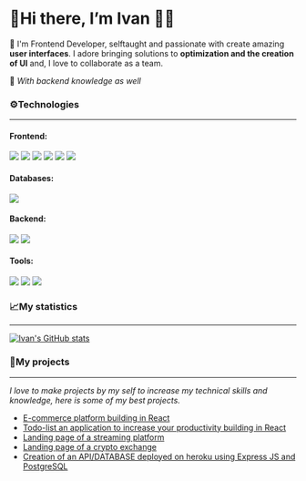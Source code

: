 # 👋Hi there, I’m Ivan 👨‍💻

💚 I'm Frontend Developer, selftaught and passionate with create amazing **user interfaces**.
I adore bringing solutions to **optimization and the creation of UI** and, I love to collaborate as a team.

👀 _With backend knowledge as well_

### ⚙Technologies
---
#### Frontend:   
<img src="https://img.shields.io/badge/Tailwind_CSS-38B2AC?style=for-the-badge&logo=tailwind-css&logoColor=white"/> <img src="https://img.shields.io/badge/JavaScript-323330?style=for-the-badge&logo=javascript&logoColor=F7DF1E"/>
<img src="https://img.shields.io/badge/HTML5-E34F26?style=for-the-badge&logo=html5&logoColor=white"/>
<img src="https://img.shields.io/badge/React-20232A?style=for-the-badge&logo=react&logoColor=61DAFB" /> 
<img src="https://img.shields.io/badge/Sass-CC6699?style=for-the-badge&logo=sass&logoColor=white" />
<img src="https://img.shields.io/badge/CSS3-1572B6?style=for-the-badge&logo=css3&logoColor=white"/>

#### Databases:                            
<img src="https://img.shields.io/badge/PostgreSQL-316192?style=for-the-badge&logo=postgresql&logoColor=white"/>

#### Backend:
<img src="https://img.shields.io/badge/Node.js-339933?style=for-the-badge&logo=nodedotjs&logoColor=white" /> <img src="https://img.shields.io/badge/Express.js-000000?style=for-the-badge&logo=express&logoColor=white" />

#### Tools:
<img src="https://img.shields.io/badge/GIT-E44C30?style=for-the-badge&logo=git&logoColor=white"/> <img src="https://img.shields.io/badge/Ubuntu-E95420?style=for-the-badge&logo=ubuntu&logoColor=white"/> <img src="https://img.shields.io/badge/Docker-2CA5E0?style=for-the-badge&logo=docker&logoColor=white"/>


 
### 📈My statistics
---
[![Ivan's GitHub stats](https://github-readme-stats.vercel.app/api?username=areyouivan)](https://github.com/areyouivan/)

### 🚀My projects 
---
_I love to make projects by my self to increase my technical skills and knowledge, here is some of my best projects._

- [E-commerce platform building in React](https://github.com/AreYouIvan/react-store)
- [Todo-list an application to increase your productivity building in React](https://github.com/AreYouIvan/react-introduction)
- [Landing page of a streaming platform](https://github.com/AreYouIvan/platziVideo)
- [Landing page of a crypto exchange](https://github.com/AreYouIvan/batata)
- [Creation of an API/DATABASE deployed on heroku using Express JS and PostgreSQL](https://github.com/AreYouIvan/expressJS)

<!---
AreYouIvan/AreYouIvan is a ✨ special ✨ repository because its `README.md` (this file) appears on your GitHub profile.
You can click the Preview link to take a look at your changes.
--->
